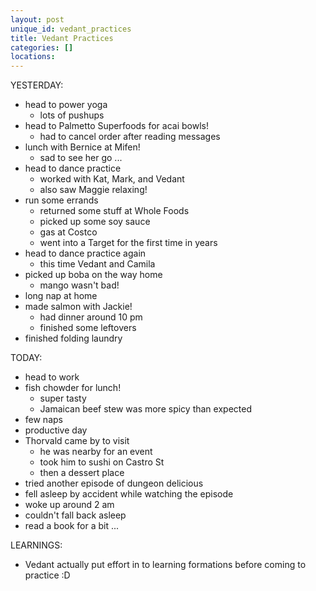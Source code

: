 ```yaml
---
layout: post
unique_id: vedant_practices
title: Vedant Practices
categories: []
locations: 
---
```


YESTERDAY:
* head to power yoga
  * lots of pushups
* head to Palmetto Superfoods for acai bowls!
  * had to cancel order after reading messages
* lunch with Bernice at Mifen!
  * sad to see her go ...
* head to dance practice
  * worked with Kat, Mark, and Vedant
  * also saw Maggie relaxing!
* run some errands
  * returned some stuff at Whole Foods
  * picked up some soy sauce
  * gas at Costco
  * went into a Target for the first time in years
* head to dance practice again
  * this time Vedant and Camila
* picked up boba on the way home
  * mango wasn't bad!
* long nap at home
* made salmon with Jackie!
  * had dinner around 10 pm
  * finished some leftovers
* finished folding laundry

TODAY:
* head to work
* fish chowder for lunch!
  * super tasty
  * Jamaican beef stew was more spicy than expected
* few naps
* productive day
* Thorvald came by to visit
  * he was nearby for an event
  * took him to sushi on Castro St
  * then a dessert place
* tried another episode of dungeon delicious
* fell asleep by accident while watching the episode
* woke up around 2 am
* couldn't fall back asleep
* read a book for a bit ...

LEARNINGS:
* Vedant actually put effort in to learning formations before coming to practice :D
